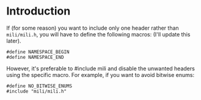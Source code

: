 # Introduction #

If (for some reason) you want to include only one header rather than `mili/mili.h`, you will have to define the following macros: (I'll update this later).

```
#define NAMESPACE_BEGIN
#define NAMESPACE_END
```


However, it's preferable to #include mili and disable the unwanted headers using the specific macro. For example, if you want to avoid bitwise enums:

```
#define NO_BITWISE_ENUMS
#include "mili/mili.h"
```